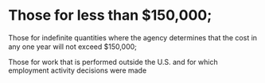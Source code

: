 # Those for less than $150,000;

Those for indeﬁnite quantities where the agency determines that the cost in any one year will not exceed $150,000;

Those for work that is performed outside the U.S. and for which employment activity decisions were made